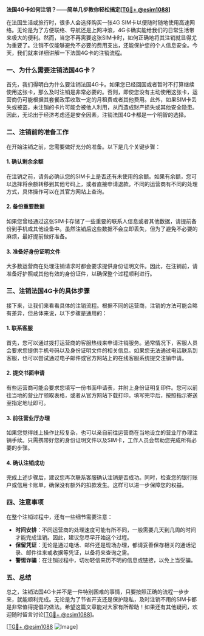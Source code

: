 **法国4G卡如何注销？——简单几步教你轻松搞定[[TG💪+ @esim1088](https://t.me/s/esim1088)]**

在法国生活或旅行时，很多人会选择购买一张4G SIM卡以便随时随地使用高速网络。无论是为了方便联络、导航还是上网冲浪，4G卡确实能给我们的日常生活带来极大的便利。然而，当您不再需要这张SIM卡时，如何正确地将其注销就显得尤为重要了。注销不仅能够避免不必要的费用支出，还能保护您的个人信息安全。今天，我们就来详细讲解一下法国4G卡的注销流程。

### 一、为什么需要注销法国4G卡？

首先，我们得明白为什么要注销法国4G卡。如果您已经回国或者暂时不打算继续使用这张卡，那么及时注销是非常必要的。否则，即使您没有主动使用这张卡，运营商仍可能根据其套餐政策收取一定的月租费或者其他费用。此外，如果SIM卡丢失或被盗，未注销的卡片可能会被他人利用，从而造成财产损失或其他安全隐患。因此，无论出于经济考虑还是安全因素，注销法国4G卡都是一个明智的选择。

### 二、注销前的准备工作

在开始注销之前，您需要做好充分的准备。以下是几个关键步骤：

#### 1. 确认剩余余额
在注销之前，请务必确认您的SIM卡上是否还有未使用的余额。如果有余额，您可以选择将余额转移到其他号码上，或者直接申请退款。不同的运营商有不同的处理方式，具体操作可以在其官方网站上查询。

#### 2. 备份重要数据
如果您曾经通过这张SIM卡存储了一些重要的联系人信息或者其他数据，请提前备份到手机或其他设备中。虽然注销后这些数据不会立即丢失，但为了避免不必要的麻烦，最好提前做好准备。

#### 3. 准备好身份证明文件
大多数运营商在处理注销请求时都会要求提供身份证明文件。因此，在注销前，请准备好护照或其他有效的身份证件，以确保整个过程顺利进行。

### 三、注销法国4G卡的具体步骤

接下来，让我们来看看具体的注销流程。根据不同的运营商，注销的方法可能会略有差异，但总体来说，以下步骤是通用的：

#### 1. 联系客服
首先，您可以通过拨打运营商的客服热线来申请注销服务。通常情况下，客服人员会要求您提供手机号码以及身份证明文件的相关信息。如果您无法通过电话联系到客服，也可以尝试通过电子邮件或官方网站上的在线客服系统提交注销申请。

#### 2. 提交书面申请
有些运营商可能会要求您填写一份书面申请表，并附上身份证明复印件。您可以前往当地的营业厅领取表格，或者从官方网站下载打印。填写完毕后，按照指示寄送至指定地址即可。

#### 3. 前往营业厅办理
如果您觉得线上操作比较复杂，也可以亲自前往运营商在当地设立的营业厅办理注销手续。只需携带好您的身份证明文件以及SIM卡，工作人员会帮助您完成所有必要的步骤。

#### 4. 确认注销成功
完成上述步骤后，建议您再次联系客服确认注销是否成功。同时，检查您的银行账户或信用卡账单，确保没有额外的扣款发生。这样可以进一步保障您的权益。

### 四、注意事项

在整个注销过程中，还有一些细节需要注意：

- **时间安排**：不同运营商的处理速度可能有所不同，一般需要几天到几周的时间才能完成注销。因此，建议您尽早开始这个过程。
- **保留凭证**：无论是通过电话、邮件还是现场办理，都请妥善保存相关的通话记录、邮件往来或收据等凭证，以备将来查询之需。
- **警惕诈骗**：在注销过程中，切勿轻信来历不明的信息或链接，以免上当受骗。

### 五、总结

总之，注销法国4G卡并不是一件特别困难的事情，只要按照正确的流程一步步来，就能顺利完成。无论是为了节省开支还是保护隐私，及时注销不用的SIM卡都是非常值得提倡的做法。希望这篇文章能对大家有所帮助！如果还有其他疑问，欢迎随时留言讨论[[TG💪+ @esim1088](https://t.me/s/esim1088)]。

[[TG💪+ @esim1088](https://t.me/s/esim1088) ![Image](https://i.postimg.cc/4NQfJmqS/Snipaste-2025-05-13-00-14-12.png)]